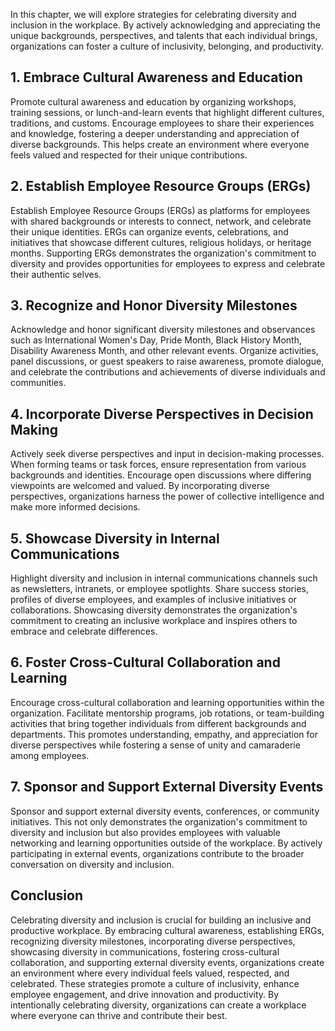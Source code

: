 
In this chapter, we will explore strategies for celebrating diversity and inclusion in the workplace. By actively acknowledging and appreciating the unique backgrounds, perspectives, and talents that each individual brings, organizations can foster a culture of inclusivity, belonging, and productivity.

1\. Embrace Cultural Awareness and Education
-------------------------------------------

Promote cultural awareness and education by organizing workshops, training sessions, or lunch-and-learn events that highlight different cultures, traditions, and customs. Encourage employees to share their experiences and knowledge, fostering a deeper understanding and appreciation of diverse backgrounds. This helps create an environment where everyone feels valued and respected for their unique contributions.

2\. Establish Employee Resource Groups (ERGs)
--------------------------------------------

Establish Employee Resource Groups (ERGs) as platforms for employees with shared backgrounds or interests to connect, network, and celebrate their unique identities. ERGs can organize events, celebrations, and initiatives that showcase different cultures, religious holidays, or heritage months. Supporting ERGs demonstrates the organization's commitment to diversity and provides opportunities for employees to express and celebrate their authentic selves.

3\. Recognize and Honor Diversity Milestones
-------------------------------------------

Acknowledge and honor significant diversity milestones and observances such as International Women's Day, Pride Month, Black History Month, Disability Awareness Month, and other relevant events. Organize activities, panel discussions, or guest speakers to raise awareness, promote dialogue, and celebrate the contributions and achievements of diverse individuals and communities.

4\. Incorporate Diverse Perspectives in Decision Making
------------------------------------------------------

Actively seek diverse perspectives and input in decision-making processes. When forming teams or task forces, ensure representation from various backgrounds and identities. Encourage open discussions where differing viewpoints are welcomed and valued. By incorporating diverse perspectives, organizations harness the power of collective intelligence and make more informed decisions.

5\. Showcase Diversity in Internal Communications
------------------------------------------------

Highlight diversity and inclusion in internal communications channels such as newsletters, intranets, or employee spotlights. Share success stories, profiles of diverse employees, and examples of inclusive initiatives or collaborations. Showcasing diversity demonstrates the organization's commitment to creating an inclusive workplace and inspires others to embrace and celebrate differences.

6\. Foster Cross-Cultural Collaboration and Learning
---------------------------------------------------

Encourage cross-cultural collaboration and learning opportunities within the organization. Facilitate mentorship programs, job rotations, or team-building activities that bring together individuals from different backgrounds and departments. This promotes understanding, empathy, and appreciation for diverse perspectives while fostering a sense of unity and camaraderie among employees.

7\. Sponsor and Support External Diversity Events
------------------------------------------------

Sponsor and support external diversity events, conferences, or community initiatives. This not only demonstrates the organization's commitment to diversity and inclusion but also provides employees with valuable networking and learning opportunities outside of the workplace. By actively participating in external events, organizations contribute to the broader conversation on diversity and inclusion.

Conclusion
----------

Celebrating diversity and inclusion is crucial for building an inclusive and productive workplace. By embracing cultural awareness, establishing ERGs, recognizing diversity milestones, incorporating diverse perspectives, showcasing diversity in communications, fostering cross-cultural collaboration, and supporting external diversity events, organizations create an environment where every individual feels valued, respected, and celebrated. These strategies promote a culture of inclusivity, enhance employee engagement, and drive innovation and productivity. By intentionally celebrating diversity, organizations can create a workplace where everyone can thrive and contribute their best.
